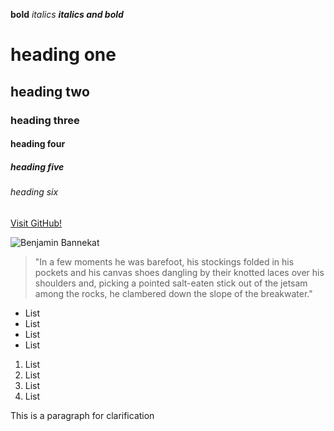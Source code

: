 **bold**
 _italics_
 **_italics and bold_**

# heading one
## heading two
### heading three
#### heading four
##### heading five
###### heading six

[Visit GitHub!](www.github.com)

![Benjamin Bannekat](https://octodex.github.com/images/bannekat.png)

> "In a few moments he was barefoot, his stockings folded in his pockets and his
  canvas shoes dangling by their knotted laces over his shoulders and, picking a
  pointed salt-eaten stick out of the jetsam among the rocks, he clambered down
  the slope of the breakwater."
  
* List
* List
* List
* List

1. List
2. List
3. List
4. List

 This is a paragraph for clarification
